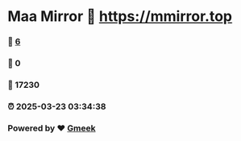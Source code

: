# Maa Mirror :link: https://mmirror.top 
### :page_facing_up: [6](https://mmirror.top/tag.html) 
### :speech_balloon: 0 
### :hibiscus: 17230 
### :alarm_clock: 2025-03-23 03:34:38 
### Powered by :heart: [Gmeek](https://github.com/Meekdai/Gmeek)
